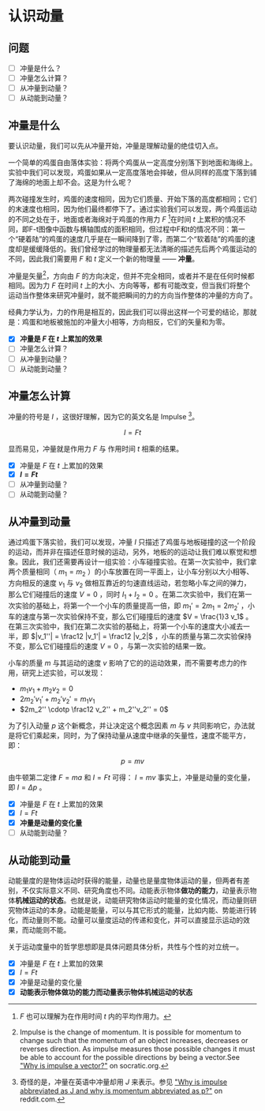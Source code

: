 # 认识动量

## 问题

- [ ] 冲量是什么？
- [ ] 冲量怎么计算？
- [ ] 从冲量到动量？
- [ ] 从动能到动量？

## 冲量是什么

要认识动量，我们可以先从冲量开始，冲量是理解动量的绝佳切入点。

一个简单的鸡蛋自由落体实验：将两个鸡蛋从一定高度分别落下到地面和海绵上。实验中我们可以发现，鸡蛋如果从一定高度落地会摔破，但从同样的高度下落到铺了海绵的地面上却不会。这是为什么呢？

两次碰撞发生时，鸡蛋的速度相同，因为它们质量、开始下落的高度都相同；它们的末速度也相同，因为他们最终都停下了。通过实验我们可以发现，两个鸡蛋运动的不同之处在于，地面或者海绵对于鸡蛋的作用力 $F$ [^whatistheF]在时间 $t$ 上累积的情况不同，即F-t图像中函数与横轴围成的面积相同，但过程中F和t的情况不同：第一个“硬着陆”的鸡蛋的速度几乎是在一瞬间降到了零，而第二个“软着陆”的鸡蛋的速度却是缓缓降低的。我们曾经学过的物理量都无法清晰的描述先后两个鸡蛋运动的不同，因此我们需要用 $F$ 和 $t$ 定义一个新的物理量 —— **冲量**。

[^whatistheF]: $F$ 也可以理解为在作用时间 $t$ 内的平均作用力。

冲量是矢量[^whyimpulseisvector]，方向由 $F$ 的方向决定，但并不完全相同，或者并不是在任何时候都相同。因为力 $F$ 在时间 $t$ 上的大小、方向等等，都有可能改变，但当我们将整个运动当作整体来研究冲量时，就不能把瞬间的力的方向当作整体的冲量的方向了。

[^whyimpulseisvector]: Impulse is the change of momentum. It is possible for momentum to change such that the momentum of an object increases, decreases or reverses direction. As impulse measures those possible changes it must be able to account for the possible directions by being a vector.See ["Why is impulse a vector?"](https://socratic.org/answers/105992) on socratic.org.

经典力学认为，力的作用是相互的，因此我们可以得出这样一个可爱的结论，那就是：鸡蛋和地板被施加的冲量大小相等，方向相反，它们的矢量和为零。

- [x] **冲量是 $F$ 在 $t$ 上累加的效果**
- [ ] 冲量怎么计算？
- [ ] 从冲量到动量？
- [ ] 从动能到动量？

## 冲量怎么计算

冲量的符号是 $I$ ，这很好理解，因为它的英文名是 Impulse [^strangeI]。

[^strangeI]: 奇怪的是，冲量在英语中冲量却用 $J$ 来表示。参见 ["Why is impulse abbreviated as J and why is momentum abbreviated as p?"](https://www.reddit.com/r/Physics/comments/11j882/why_is_impulse_abbreviated_as_j_and_why_is/) on reddit.com.

$$
I = Ft
$$

显而易见，冲量就是作用力 $F$ 与 作用时间 $t$ 相乘的结果。

- [x] 冲量是 $F$ 在 $t$ 上累加的效果
- [x] **$I = Ft$**
- [ ] 从冲量到动量？
- [ ] 从动能到动量？

## 从冲量到动量

通过鸡蛋下落实验，我们可以发现，冲量 $I$ 只描述了鸡蛋与地板碰撞的这一个阶段的运动，而并非在描述任意时候的运动，另外，地板的的运动让我们难以察觉和想象。因此，我们还需要再设计一组实验：小车碰撞实验。在第一次实验中，我们拿两个质量相同（ $m_1 = m_2$ ）的小车放置在同一平面上，让小车分别以大小相等、方向相反的速度 $v_1$ 与 $v_2$ 做相互靠近的匀速直线运动，若忽略小车之间的弹力，那么它们碰撞后的速度 $V = 0$ ，同时 $I_1 + I_2 = 0$ 。在第二次实验中，我们在第一次实验的基础上，将第一个一个小车的质量提高一倍，即 $m_1' = 2m_1 = 2m_2'$ ，小车的速度与第一次实验保持不变，那么它们碰撞后的速度 $V = \frac{1}3 v_1$ 。在第三次实验中，我们在第二次实验的基础上，将第一个小车的速度大小减去一半，即 $|v_1''| = \frac12 |v_1'| = \frac12 |v_2|$ ，小车的质量与第二次实验保持不变，那么它们碰撞后的速度 $V = 0$ ，与第一次实验的结果一致。

小车的质量 $m$ 与其运动的速度 $v$ 影响了它的的运动效果，而不需要考虑力的作用，研究上述实验，可以发现：

- $m_1v_1 + m_2v_2 = 0$
- $2m_2'v_1' + m_2'v_2' = m_1v_1$ 
- $2m_2'' \cdotp \frac12 v_2'' + m_2''v_2'' = 0$

为了引入动量 $p$ 这个新概念，并让决定这个概念因素 $m$ 与 $v$ 共同影响它，办法就是将它们乘起来，同时，为了保持动量从速度中继承的矢量性，速度不能平方，即：

$$
p = mv
$$

由牛顿第二定律 $F = ma$ 和 $I = Ft$ 可得： $I = mv$ 事实上，冲量是动量的变化量，即 $I = \Delta p$ 。

- [x] 冲量是 $F$ 在 $t$ 上累加的效果
- [x] $I = Ft$
- [x] **冲量是动量的变化量**
- [ ] 从动能到动量？

## 从动能到动量

动能量度的是物体运动时获得的能量，动量也是量度物体运动的量，但两者有差别，不仅实际意义不同、研究角度也不同。动能表示物体**做功的能力**，动量表示物体**机械运动的状态**。也就是说，动能研究物体运动时能量的变化情况，而动量则研究物体运动的本身。动能是能量，可以与其它形式的能量，比如内能、势能进行转化，而动量则不能。动量可以量度运动的传递和变化，并可以直接显示运动的效果，而动能则不能。

关于运动度量中的哲学思想即是具体问题具体分析，共性与个性的对立统一。

- [x] 冲量是 $F$ 在 $t$ 上累加的效果
- [x] $I = Ft$
- [x] 冲量是动量的变化量
- [x] **动能表示物体做功的能力而动量表示物体机械运动的状态**
